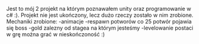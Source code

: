 Jest to mój 2 projekt na którym poznawałem unity oraz programowanie w c# :).
Projekt nie jest ukończony, lecz dużo rzeczy zostało w nim zrobione.
Mechaniki zrobione:
-animacje
-respawn potworów co 25 potwór pojawia się boss
-gold zalezny od stagea na którym jesteśmy
-levelowanie postaci
w grę można grać w nieskończoność :)
